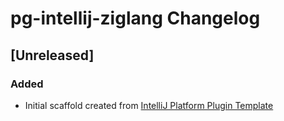<!-- Keep a Changelog guide -> https://keepachangelog.com -->

# pg-intellij-ziglang Changelog

## [Unreleased]
### Added
- Initial scaffold created from [IntelliJ Platform Plugin Template](https://github.com/JetBrains/intellij-platform-plugin-template)
